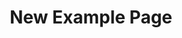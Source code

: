 ---
title: 'New Example Page'
layout: 'AdvancedLayout'
sections:
  - type: HeroSection
    variant: variant-a
    colors: colors-a
    elementId: ''
    width: wide
    height: short
    topGap: small
    bottomGap: small
    alignHoriz: left
    alignVert: middle
    badge:
      label: New Collaboration
      elementId: ''
    title: The quick, brown fox jumps over **a lazy dog**
    text: >-
      Sed ut perspiciatis unde omnis iste natus error sit voluptatem accusantium
      doloremque laudantium, totam rem aperiam, eaque ipsa quae. explicabo.
    actions:
      - type: Button
        url: '#'
        label: Apply Now
        style: primary
        elementId: ''
      - type: Button
        url: '#'
        label: Learn more
        style: secondary
    feature:
      type: ImageBlock
      url: /images/fishing.jpg
      altText: Image alt text
      caption: Image caption
---